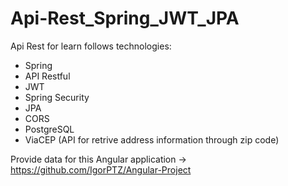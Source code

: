 # Api-Rest_Spring_JWT_JPA

Api Rest for learn follows technologies:

- Spring
- API Restful
- JWT
- Spring Security
- JPA
- CORS
- PostgreSQL
- ViaCEP (API for retrive address information through zip code)

Provide data for this Angular application -> https://github.com/IgorPTZ/Angular-Project
